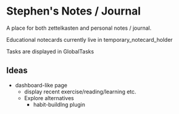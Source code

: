# Stephen's Notes / Journal

A place for both zettelkasten and personal notes / journal.

Educational notecards currently live in temporary_notecard_holder

Tasks are displayed in GlobalTasks

## Ideas

- dashboard-like page
	- display recent exercise/reading/learning etc.
	- Explore alternatives
		- habit-buildIng plugin